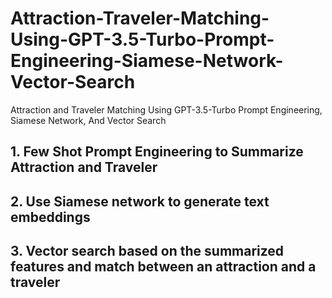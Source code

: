 # Attraction-Traveler-Matching-Using-GPT-3.5-Turbo-Prompt-Engineering-Siamese-Network-Vector-Search
Attraction and Traveler Matching Using GPT-3.5-Turbo Prompt Engineering, Siamese Network, And Vector Search

## 1. Few Shot Prompt Engineering to Summarize Attraction and Traveler
## 2. Use Siamese network to generate text embeddings
## 3. Vector search based on the summarized features and match between an attraction and a traveler
